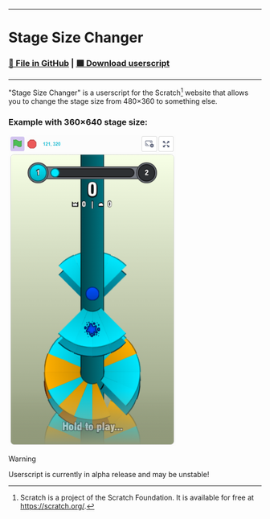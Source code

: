 <hr>

# Stage Size Changer
### [📄 File in GitHub](https://github.com/DDen4ik-12/data-files/blob/main/scratchFollowViewportsFix.user.js) | [🟩 Download userscript](https://raw.githubusercontent.com/DDen4ik-12/data-files/refs/heads/main/stageSizeChanger.user.js)

<hr>

"Stage Size Changer" is a userscript for the Scratch[^1] website that allows you to change the stage size from 480×360 to something else.

### Example with 360×640 stage size:
![Example with 360×640 stage size](https://raw.githubusercontent.com/DDen4ik-12/data-files/refs/heads/main/readmeAssets/stageScExample.png)

> [!WARNING]
> Userscript is currently in alpha release and may be unstable!

[^1]: Scratch is a project of the Scratch Foundation. It is available for free at https://scratch.org/.
